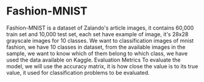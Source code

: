 # Fashion-MNIST
Fashion-MNIST is a dataset of Zalando's article images, it contains 60,000 train  set and 10,000 test set, each set have example of image, it's 28x28 grayscale images  for 10 classes. We want to classification images of mnist fashion, we have 10 classes in dataset,  from the available images in the sample, we want to know which of them belong to  which class, we have used the data available on Kaggle.
Evaluation Metrics
 To evaluate the model, we will use the accuracy matrix, it is how close the value is to its true value, it used for classification problems to be evaluated.
